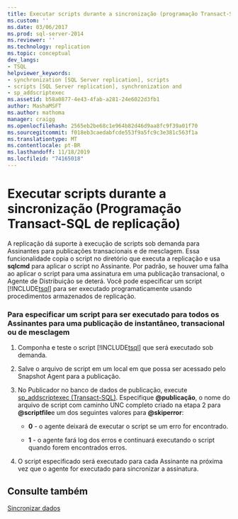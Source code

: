 ```yaml
---
title: Executar scripts durante a sincronização (programação Transact-SQL de replicação) | Microsoft Docs
ms.custom: ''
ms.date: 03/06/2017
ms.prod: sql-server-2014
ms.reviewer: ''
ms.technology: replication
ms.topic: conceptual
dev_langs:
- TSQL
helpviewer_keywords:
- synchronization [SQL Server replication], scripts
- scripts [SQL Server replication], synchronization and
- sp_addscriptexec
ms.assetid: b58a0877-4e43-4fab-a281-24e6022d3fb1
author: MashaMSFT
ms.author: mathoma
manager: craigg
ms.openlocfilehash: 2565eb2be68c1e964b82d46d9aa8fc9f39a01f70
ms.sourcegitcommit: f018eb3caedabfcde553f9a5fc9c3e381c563f1a
ms.translationtype: MT
ms.contentlocale: pt-BR
ms.lasthandoff: 11/18/2019
ms.locfileid: "74165018"
---
```

# <a name="execute-scripts-during-synchronization-replication-transact-sql-programming"></a>Executar scripts durante a sincronização (Programação Transact-SQL de replicação)
  A replicação dá suporte à execução de scripts sob demanda para Assinantes para publicações transacionais e de mesclagem. Essa funcionalidade copia o script no diretório que executa a replicação e usa **sqlcmd** para aplicar o script no Assinante. Por padrão, se houver uma falha ao aplicar o script para uma assinatura em uma publicação transacional, o Agente de Distribuição se deterá. Você pode especificar um script [!INCLUDE[tsql](../../includes/tsql-md.md)] para ser executado programaticamente usando procedimentos armazenados de replicação.  
  
### <a name="to-specify-a-script-to-run-for-all-subscribers-to-a-snapshot-transactional-or-merge-publication"></a>Para especificar um script para ser executado para todos os Assinantes para uma publicação de instantâneo, transacional ou de mesclagem  
  
1.  Componha e teste o script [!INCLUDE[tsql](../../includes/tsql-md.md)] que será executado sob demanda.  
  
2.  Salve o arquivo de script em um local em que possa ser acessado pelo Snapshot Agent para a publicação.  
  
3.  No Publicador no banco de dados de publicação, execute [sp_addscriptexec &#40;Transact-SQL&#41;](/sql/relational-databases/system-stored-procedures/sp-addscriptexec-transact-sql). Especifique **\@publicação**, o nome do arquivo de script com caminho UNC completo criado na etapa 2 para **\@scriptfile**e um dos seguintes valores para **\@skiperror**:  
  
    -   **0** - o agente deixará de executar o script se um erro for encontrado.  
  
    -   **1** - o agente fará log dos erros e continuará executando o script quando forem encontrados erros.  
  
4.  O script especificado será executado para cada Assinante na próxima vez que o agente for executado para sincronizar a assinatura.  
  
## <a name="see-also"></a>Consulte também  
 [Sincronizar dados](synchronize-data.md)  
  
  
